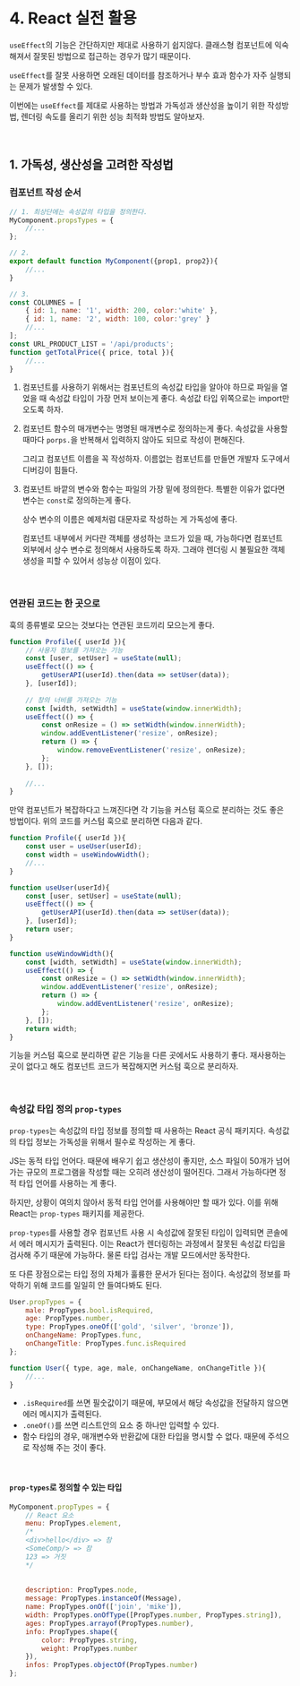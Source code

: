 # 4. React 실전 활용

`useEffect`의 기능은 간단하지만 제대로 사용하기 쉽지않다. 클래스형 컴포넌트에 익숙해져서 잘못된 방법으로 접근하는 경우가 많기 때문이다.

`useEffect`를 잘못 사용하면 오래된 데이터를 참조하거나 부수 효과 함수가 자주 실행되는 문제가 발생할 수 있다.

이번에는 `useEffect`를 제대로 사용하는 방법과 가독성과 생산성을 높이기 위한 작성방법, 렌더링 속도를 올리기 위한 성능 최적화 방법도 알아보자.

<br/>

## 1. 가독성, 생산성을 고려한 작성법

### 컴포넌트 작성 순서

```jsx
// 1. 최상단에는 속성값의 타입을 정의한다.
MyComponent.propsTypes = {
    //...
};

// 2. 
export default function MyComponent({prop1, prop2}){
    //...
}

// 3.
const COLUMNES = [
    { id: 1, name: '1', width: 200, color:'white' },
    { id: 1, name: '2', width: 100, color:'grey' }
    //...
];
const URL_PRODUCT_LIST = '/api/products';
function getTotalPrice({ price, total }){
    //...
}
```

1. 컴포넌트를 사용하기 위해서는 컴포넌트의 속성값 타입을 알아야 하므로 파일을 열었을 때 속성값 타입이 가장 먼저 보이는게 좋다. 속성값 타입 위쪽으로는 import만 오도록 하자.

2. 컴포넌트 함수의 매개변수는 명명된 매개변수로 정의하는게 좋다. 속성값을 사용할 때마다 `porps.`을 반복해서 입력하지 않아도 되므로 작성이 편해진다.

   그리고 컴포넌트 이름을 꼭 작성하자. 이름없는 컴포넌트를 만들면 개발자 도구에서 디버깅이 힘들다.

3. 컴포넌트 바깥의 변수와 함수는 파일의 가장 밑에 정의한다. 특별한 이유가 없다면 변수는 `const`로 정의하는게 좋다. 

   상수 변수의 이름은 예제처럼 대문자로 작성하는 게 가독성에 좋다.

   컴포넌트 내부에서 커다란 객체를 생성하는 코드가 있을 때, 가능하다면 컴포넌트 외부에서 상수 변수로 정의해서 사용하도록 하자. 그래야 렌더링 시 불필요한 객체 생성을 피할 수 있어서 성능상 이점이 있다.

<br/>

### 연관된 코드는 한 곳으로

훅의 종류별로 모으는 것보다는 연관된 코드끼리 모으는게 좋다.

```jsx
function Profile({ userId }){
    // 사용자 정보를 가져오는 기능
    const [user, setUser] = useState(null);
    useEffect(() => {
        getUserAPI(userId).then(data => setUser(data));
    }, [userId]);
    
    // 창의 너비를 가져오는 기능
    const [width, setWidth] = useState(window.innerWidth);
    useEffect(() => {
        const onResize = () => setWidth(window.innerWidth);
        window.addEventListener('resize', onResize);
        return () => {
            window.removeEventListener('resize', onResize);
        };
    }, []);
    
    //...
}
```

만약 컴포넌트가 복잡하다고 느껴진다면 각 기능을 커스텀 훅으로 분리하는 것도 좋은 방법이다. 위의 코드를 커스텀 훅으로 분리하면 다음과 같다.

```jsx
function Profile({ userId }){
    const user = useUser(userId);
    const width = useWindowWidth();
    //...
}

function useUser(userId){
    const [user, setUser] = useState(null);
    useEffect(() => {
        getUserAPI(userId).then(data => setUser(data));
    }, [userId]);
    return user;
}

function useWindowWidth(){
    const [width, setWidth] = useState(window.innerWidth);
    useEffect(() => {
        const onResize = () => setWidth(window.innerWidth);
        window.addEventListener('resize', onResize);
        return () => {
            window.addEventListener('resize', onResize);
        };
    }, []);
    return width;
}
```

기능을 커스텀 훅으로 분리하면 같은 기능을 다른 곳에서도 사용하기 좋다. 재사용하는 곳이 없다고 해도 컴포넌트 코드가 복잡해지면 커스텀 훅으로 분리하자.

<br/>

### 속성값 타입 정의 `prop-types`

`prop-types`는 속성값의 타입 정보를 정의할 때 사용하는 React 공식 패키지다. 속성값의 타입 정보는 가독성을 위해서 필수로 작성하는 게 좋다.

JS는 동적 타입 언어다. 때문에 배우기 쉽고 생산성이 좋지만, 소스 파일이 50개가 넘어가는 규모의 프로그램을 작성할 때는 오히려 생산성이 떨어진다. 그래서 가능하다면 정적 타입 언어를 사용하는 게 좋다.

하지만, 상황이 여의치 않아서 동적 타입 언어를 사용해야만 할 때가 있다. 이를 위해 React는 `prop-types` 패키지를 제공한다.

`prop-types`를 사용할 경우 컴포넌트 사용 시 속성값에 잘못된 타입이 입력되면 콘솔에서 에러 메시지가 출력된다. 이는 React가 렌더링하는 과정에서 잘못된 속성값 타입을 검사해 주기 때문에 가능하다. 물론 타입 검사는 개발 모드에서만 동작한다.

또 다른 장점으로는 타입 정의 자체가 훌륭한 문서가 된다는 점이다. 속성값의 정보를 파악하기 위해 코드를 일일히 안 들여다봐도 된다.

```jsx
User.propTypes = {
    male: PropTypes.bool.isRequired,
    age: PropTypes.number,
    type: PropTypes.oneOf(['gold', 'silver', 'bronze']),
    onChangeName: PropTypes.func,
    onChangeTitle: PropTypes.func.isRequired
};

function User({ type, age, male, onChangeName, onChangeTitle }){
    //...
}
```

- `.isRequired`를 쓰면 필숫값이기 때문에, 부모에서 해당 속성값을 전달하지 않으면 에러 메시지가 출력된다.
- `.oneOf()`를 쓰면 리스트안의 요소 중 하나만 입력할 수 있다.
- 함수 타입의 경우, 매개변수와 반환값에 대한 타입을 명시할 수 없다. 때문에 주석으로 작성해 주는 것이 좋다.

<br/>

#### `prop-types`로 정의할 수 있는 타입

```jsx
MyComponent.propTypes = {
    // React 요소
    menu: PropTypes.element,
    /*
    <div>hello</div> => 참
    <SomeComp/> => 참
    123 => 거짓
    */
    
    
    description: PropTypes.node,
    message: PropTypes.instanceOf(Message),
    name: PropTypes.onOf(['join', 'mike']),
    width: PropTypes.onOfType([PropTypes.number, PropTypes.string]),
    ages: PropTypes.arrayof(PropTypes.number),
    info: PropTypes.shape({
        color: PropTypes.string,
        weight: PropTypes.number
    }),
    infos: PropTypes.objectOf(PropTypes.number)
};
```



